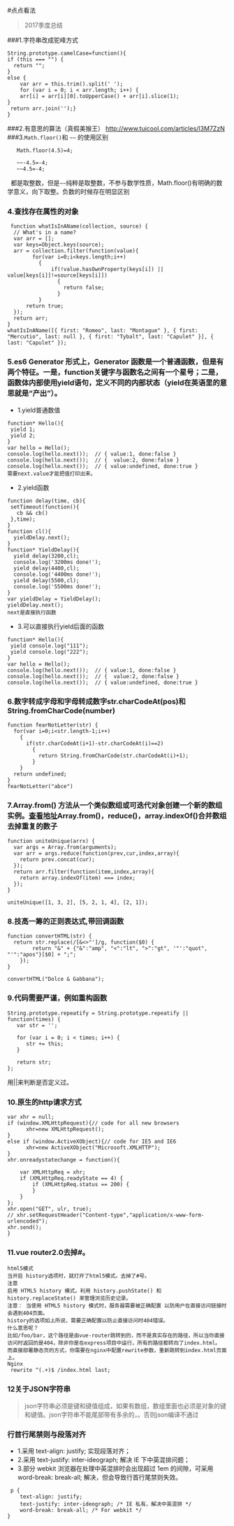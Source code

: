 #点点看法

> 2017季度总结

###1.字符串改成驼峰方式
```
String.prototype.camelCase=function(){
if (this === "") {
  return "";
}
else {
    var arr = this.trim().split(' ');
    for (var i = 0; i < arr.length; i++) {
    arr[i] = arr[i][0].toUpperCase() + arr[i].slice(1);
}
 return arr.join('');}
}
```
###2.有意思的算法（真假美猴王）
http://www.tuicool.com/articles/I3M7ZzN
###3.`Math.floor()`和 `~~` 的使用区别
```Math.floor(-4.5)=5;
   Math.floor(4.5)=4;
   
   ~~-4.5=-4;
   ~~4.5=-4;
   ```
   都是取整数，但是`~~`纯粹是取整数，不参与数学性质，Math.floor()有明确的数学意义，向下取整。负数的时候存在明显区别
### 4.查找存在属性的对象
```
 function whatIsInAName(collection, source) {
  // What's in a name?
  var arr = [];
  var keys=Object.keys(source);
  arr = collection.filter(function(value){
        for(var i=0;i<keys.length;i++)
          {
              if(!value.hasOwnProperty(keys[i]) || value[keys[i]]!=source[keys[i]])
                {
                  return false;
                }
          }
      return true;
  });
  return arr;
}
whatIsInAName([{ first: "Romeo", last: "Montague" }, { first: "Mercutio", last: null }, { first: "Tybalt", last: "Capulet" }], { last: "Capulet" });
```
### 5.es6 Generator 形式上，Generator 函数是一个普通函数，但是有两个特征。一是，function关键字与函数名之间有一个星号；二是，函数体内部使用yield语句，定义不同的内部状态（yield在英语里的意思就是“产出”）。
* 1.yield普通数值
```
function* Hello(){
 yield 1;
 yield 2;
}
var hello = Hello();
console.log(hello.next());  // { value:1, done:false }
console.log(hello.next());  // {  value:2, done:false }
console.log(hello.next());  // { value:undefined, done:true }
需要next.value才能把值打印出来。
```
* 2.yield函数
```
function delay(time, cb){
 setTimeout(function(){
   cb && cb()
 },time);
}
function cl(){
  yieldDelay.next();
}
function* YieldDelay(){
  yield delay(3200,cl); 
  console.log('3200ms done!');
  yield delay(4400,cl);
  console.log('4400ms done!');
  yield delay(5500,cl);
  console.log('5500ms done!');
}
var yieldDelay = YieldDelay();
yieldDelay.next();
next是直接执行函数
```
* 3.可以直接执行yield后面的函数
```
function* Hello(){
 yield console.log("111");
 yield console.log("222");
}
var hello = Hello();
console.log(hello.next());  // { value:1, done:false }
console.log(hello.next());  // {  value:2, done:false }
console.log(hello.next());  // { value:undefined, done:true }
```
### 6.数字转成字母和字母转成数字str.charCodeAt(pos)和String.fromCharCode(number)
```
function fearNotLetter(str) {
  for(var i=0;i<str.length-1;i++)
    {
      if(str.charCodeAt(i+1)-str.charCodeAt(i)==2)
        {
          return String.fromCharCode(str.charCodeAt(i)+1);
        }
    }
  return undefined;
}
fearNotLetter("abce")
```
### 7.Array.from() 方法从一个类似数组或可迭代对象创建一个新的数组实例。[查看地址](https://developer.mozilla.org/zh-CN/docs/Web/JavaScript/Reference/Global_Objects/Array/from)Array.from()，reduce()，array.indexOf()合并数组去掉重复的数子
```
function uniteUnique(arrx) {
  var args = Array.from(arguments);
  var arr = args.reduce(function(prev,cur,index,array){
    return prev.concat(cur);
  });
  return arr.filter(function(item,index,array){
    return array.indexOf(item) === index;
  });
}

uniteUnique([1, 3, 2], [5, 2, 1, 4], [2, 1]);
```
### 8.技高一筹的正则表达式,带回调函数
```
function convertHTML(str) {
  return str.replace(/[&<>"']/g, function($0) {
        return "&" + {"&":"amp", "<":"lt", ">":"gt", '"':"quot", "'":"apos"}[$0] + ";";
    });
}

convertHTML("Dolce & Gabbana");
```
### 9.代码需要严谨，例如重构函数
```
String.prototype.repeatify = String.prototype.repeatify || function(times) {
   var str = '';
 
   for (var i = 0; i < times; i++) {
      str += this;
   }
 
   return str;
};
```
用||来判断是否定义过。

### 10.原生的http请求方式
```
var xhr = null;
if (window.XMLHttpRequest){// code for all new browsers
	  xhr=new XMLHttpRequest();
}
else if (window.ActiveXObject){// code for IE5 and IE6
	  xhr=new ActiveXObject("Microsoft.XMLHTTP");
}
xhr.onreadystatechange = function(){
	
    var XMLHttpReq = xhr;
    if (XMLHttpReq.readyState == 4) {
        if (XMLHttpReq.status == 200) {
        }
    }
};
xhr.open("GET", ulr, true);
// xhr.setRequestHeader("Content-type","application/x-www-form-urlencoded");
xhr.send();
}
```
### 11.vue router2.0去掉#。
```
html5模式
当开启 history选项时，就打开了html5模式。去掉了#号。
注意
启用 HTML5 history 模式。利用 history.pushState() 和 history.replaceState() 来管理浏览历史记录。
注意： 当使用 HTML5 history 模式时，服务器需要被正确配置 以防用户在直接访问链接时会遇到404页面。
history的选项如上所说，需要正确配置以防止直接访问时404错误。
什么意思呢？
比如/foo/bar，这个路径是由vue-router跳转到的，而不是真实存在的路径，所以当你直接访问时返回的是404，除非你是在express项目中运行，所有的路径都转向了index.html。
而直接部署静态页的方式，你需要在nginx中配置rewrite参数，重新跳转到index.html页面上。
Nginx
 rewrite ^(.+)$ /index.html last;
 ```
 ### 12关于JSON字符串
 > json字符串必须是键和键值组成，如果有数组，数组里面也必须是对象的键和键值。json字符串不能尾部带有多余的，。否则json编译不通过
 
 ### 行首行尾禁则与段落对齐
* 1.采用 text-align: justify; 实现段落对齐；
* 2.采用 text-justify: inter-ideograph; 解决 IE 下中英混排问题；
* 3.部分 webkit 浏览器在处理中英混排时会出现超过 1em 的间隙，可采用 word-break: break-all; 解决，但会导致行首行尾禁则失效。
```
 p {
    text-align: justify;
    text-justify: inter-ideograph; /* IE 私有，解决中英混排 */
    word-break: break-all; /* For webkit */
}
```
